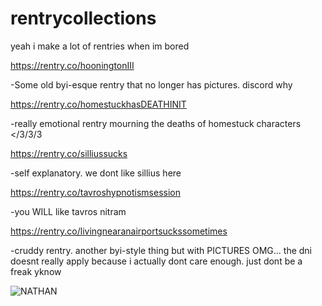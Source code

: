 # rentrycollections
yeah i make a lot of rentries when im bored

https://rentry.co/hooningtonIII

-Some old byi-esque rentry that no longer has pictures. discord why

https://rentry.co/homestuckhasDEATHINIT

-really emotional rentry mourning the deaths of homestuck characters </3/3/3
  
https://rentry.co/silliussucks

-self explanatory. we dont like sillius here

https://rentry.co/tavroshypnotismsession

-you WILL like tavros nitram

https://rentry.co/livingnearanairportsuckssometimes

-cruddy rentry. another byi-style thing but with PICTURES OMG... the dni doesnt really apply because i actually dont care enough. just dont be a freak yknow

![NATHAN](https://github.com/CHECKOUTTHISCLOWNNOSE/rentrycollections/assets/124318937/28a3eed8-aff6-44c9-98a8-27a9b8796095)
